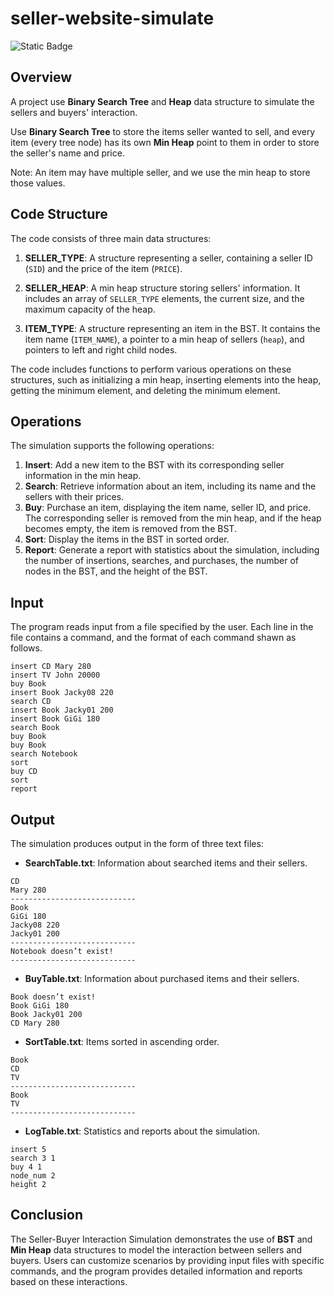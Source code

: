 # seller-website-simulate
![Static Badge](https://img.shields.io/badge/c%2Fc%2B%2B-100%25-green)

## Overview

A project use __Binary Search Tree__ and __Heap__ data structure to simulate the sellers and buyers' interaction.

Use __Binary Search Tree__  to store the items seller wanted to sell, and every item (every tree node) has its own __Min Heap__ point to them in order to store the seller's name and price.

Note: An item may have multiple seller, and we use the min heap to store those values.

## Code Structure

The code consists of three main data structures:

1. **SELLER_TYPE**: A structure representing a seller, containing a seller ID (`SID`) and the price of the item (`PRICE`).

2. **SELLER_HEAP**: A min heap structure storing sellers' information. It includes an array of `SELLER_TYPE` elements, the current size, and the maximum capacity of the heap.

3. **ITEM_TYPE**: A structure representing an item in the BST. It contains the item name (`ITEM_NAME`), a pointer to a min heap of sellers (`heap`), and pointers to left and right child nodes.

The code includes functions to perform various operations on these structures, such as initializing a min heap, inserting elements into the heap, getting the minimum element, and deleting the minimum element.

## Operations

The simulation supports the following operations:

1. **Insert**: Add a new item to the BST with its corresponding seller information in the min heap.
2. **Search**: Retrieve information about an item, including its name and the sellers with their prices.
3. **Buy**: Purchase an item, displaying the item name, seller ID, and price. The corresponding seller is removed from the min heap, and if the heap becomes empty, the item is removed from the BST.
4. **Sort**: Display the items in the BST in sorted order.
5. **Report**: Generate a report with statistics about the simulation, including the number of insertions, searches, and purchases, the number of nodes in the BST, and the height of the BST.


## Input

The program reads input from a file specified by the user. Each line in the file contains a command, and the format of each command shawn as follows.
```text
insert CD Mary 280
insert TV John 20000
buy Book
insert Book Jacky08 220
search CD
insert Book Jacky01 200
insert Book GiGi 180
search Book
buy Book
buy Book
search Notebook
sort
buy CD
sort
report
```

## Output

The simulation produces output in the form of three text files:

- **SearchTable.txt**: Information about searched items and their sellers.
```text
CD
Mary 280
----------------------------
Book
GiGi 180
Jacky08 220
Jacky01 200
----------------------------
Notebook doesn’t exist!
----------------------------
```
- **BuyTable.txt**: Information about purchased items and their sellers.
```text
Book doesn’t exist!
Book GiGi 180
Book Jacky01 200
CD Mary 280
```
- **SortTable.txt**: Items sorted in ascending order.
```text
Book
CD
TV
----------------------------
Book
TV
----------------------------
```
- **LogTable.txt**: Statistics and reports about the simulation.
```text
insert 5
search 3 1
buy 4 1
node_num 2
height 2
```

## Conclusion

The Seller-Buyer Interaction Simulation demonstrates the use of __BST__ and __Min Heap__ data structures to model the interaction between sellers and buyers. Users can customize scenarios by providing input files with specific commands, and the program provides detailed information and reports based on these interactions.





